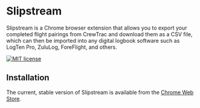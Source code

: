 # Slipstream

Slipstream is a Chrome browser extension that allows you to export your completed flight pairings from CrewTrac and download them as a CSV file, which can then be imported into any digital logbook software such as LogTen Pro, ZuluLog, ForeFlight, and others.

[![MIT license](https://img.shields.io/badge/License-MIT-blue.svg)](https://github.com/bws428/slipstream/blob/master/LICENSE)

## Installation

The current, stable version of Slipstream is available from the [Chrome Web Store](https://chrome.google.com/webstore/detail/slipstream/bokjbdfakchehkhehaomoaihpfoddheo).
